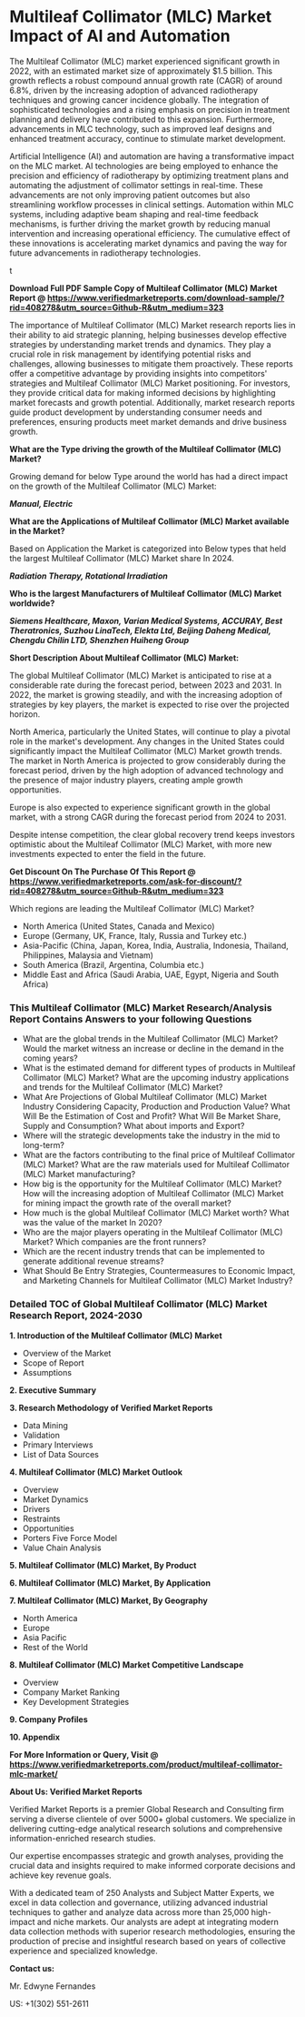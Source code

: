 <meta name="title" content="Global Multileaf Collimator (MLC) Market Impact of AI and Automation"><meta name="description" content="The Multileaf Collimator (MLC) market experienced significant growth in 2022, with an estimated market size of approximately $1.5 billion. This growth reflects a robus"><meta name="title" content="Multileaf Collimator (MLC) Market Size, Share, Scope, Trends, Growth, Opportunities, Analysis, Forecast"><h1>Multileaf Collimator (MLC) Market Impact of AI and Automation</h1><p>The Multileaf Collimator (MLC) market experienced significant growth in 2022, with an estimated market size of approximately $1.5 billion. This growth reflects a robust compound annual growth rate (CAGR) of around 6.8%, driven by the increasing adoption of advanced radiotherapy techniques and growing cancer incidence globally. The integration of sophisticated technologies and a rising emphasis on precision in treatment planning and delivery have contributed to this expansion. Furthermore, advancements in MLC technology, such as improved leaf designs and enhanced treatment accuracy, continue to stimulate market development.</p><p>Artificial Intelligence (AI) and automation are having a transformative impact on the MLC market. AI technologies are being employed to enhance the precision and efficiency of radiotherapy by optimizing treatment plans and automating the adjustment of collimator settings in real-time. These advancements are not only improving patient outcomes but also streamlining workflow processes in clinical settings. Automation within MLC systems, including adaptive beam shaping and real-time feedback mechanisms, is further driving the market growth by reducing manual intervention and increasing operational efficiency. The cumulative effect of these innovations is accelerating market dynamics and paving the way for future advancements in radiotherapy technologies.</p>t</p><p id="" class=""><strong>Download Full PDF Sample Copy of Multileaf Collimator (MLC) Market Report @ <a href="https://www.verifiedmarketreports.com/download-sample/?rid=408278&utm_source=Github-R&utm_medium=323" target="_blank">https://www.verifiedmarketreports.com/download-sample/?rid=408278&utm_source=Github-R&utm_medium=323</a></strong></p><p>The importance of&nbsp;Multileaf Collimator (MLC) Market research reports lies in their ability to aid strategic planning, helping businesses develop effective strategies by understanding market trends and dynamics. They play a crucial role in risk management by identifying potential risks and challenges, allowing businesses to mitigate them proactively. These reports offer a competitive advantage by providing insights into competitors' strategies and Multileaf Collimator (MLC) Market positioning. For investors, they provide critical data for making informed decisions by highlighting market forecasts and growth potential. Additionally, market research reports guide product development by understanding consumer needs and preferences, ensuring products meet market demands and drive business growth.</p><p><strong>What are the&nbsp;Type driving the growth of the Multileaf Collimator (MLC) Market?</strong></p><p id="" class="">Growing demand for below Type around the world has had a direct impact on the growth of the Multileaf Collimator (MLC) Market:</p><em><strong>Manual, Electric</strong></em></p><strong>What are the&nbsp;Applications&nbsp;of Multileaf Collimator (MLC) Market available in the Market?</strong></p><p id="" class="">Based on Application the Market is categorized into Below types that held the largest Multileaf Collimator (MLC) Market share In 2024.</p><em><strong>Radiation Therapy, Rotational Irradiation</strong></em></p><strong>Who is the largest Manufacturers of Multileaf Collimator (MLC) Market worldwide?</strong></p><p><em><strong>Siemens Healthcare, Maxon, Varian Medical Systems, ACCURAY, Best Theratronics, Suzhou LinaTech, Elekta Ltd, Beijing Daheng Medical, Chengdu Chilin LTD, Shenzhen Huiheng Group</strong></em></p><p id="" class=""><strong>Short Description About Multileaf Collimator (MLC) Market:</strong></p><p>The global Multileaf Collimator (MLC) Market is anticipated to rise at a considerable rate during the forecast period, between 2023 and 2031. In 2022, the market is growing steadily, and with the increasing adoption of strategies by key players, the market is expected to rise over the projected horizon.</p><p>North America, particularly the United States, will continue to play a pivotal role in the market's development. Any changes in the United States could significantly impact the Multileaf Collimator (MLC) Market growth trends. The market in North America is projected to grow considerably during the forecast period, driven by the high adoption of advanced technology and the presence of major industry players, creating ample growth opportunities.</p><p>Europe is also expected to experience significant growth in the global market, with a strong CAGR during the forecast period from 2024 to 2031.</p><p>Despite intense competition, the clear global recovery trend keeps investors optimistic about the Multileaf Collimator (MLC) Market, with more new investments expected to enter the field in the future.</p><p id="" class=""><strong>Get Discount On The Purchase Of This Report @ <a href="https://www.verifiedmarketreports.com/ask-for-discount/?rid=408278&utm_source=Github-R&utm_medium=323" target="_blank">https://www.verifiedmarketreports.com/ask-for-discount/?rid=408278&utm_source=Github-R&utm_medium=323</a></strong></p>Which regions are leading the Multileaf Collimator (MLC) Market?</p><ul><li>North America (United States, Canada and Mexico)</li><li>Europe (Germany, UK, France, Italy, Russia and Turkey etc.)</li><li>Asia-Pacific (China, Japan, Korea, India, Australia, Indonesia, Thailand, Philippines, Malaysia and Vietnam)</li><li>South America (Brazil, Argentina, Columbia etc.)</li><li>Middle East and Africa (Saudi Arabia, UAE, Egypt, Nigeria and South Africa)</li></ul><h3 id="" class="">This Multileaf Collimator (MLC) Market Research/Analysis Report Contains Answers to your following Questions</h3><ul><li>What are the global trends in the Multileaf Collimator (MLC) Market? Would the market witness an increase or decline in the demand in the coming years?</li><li>What is the estimated demand for different types of products in Multileaf Collimator (MLC) Market? What are the upcoming industry applications and trends for the Multileaf Collimator (MLC) Market?</li><li>What Are Projections of Global Multileaf Collimator (MLC) Market Industry Considering Capacity, Production and Production Value? What Will Be the Estimation of Cost and Profit? What Will Be Market Share, Supply and Consumption? What about imports and Export?</li><li>Where will the strategic developments take the industry in the mid to long-term?</li><li>What are the factors contributing to the final price of Multileaf Collimator (MLC) Market? What are the raw materials used for Multileaf Collimator (MLC) Market manufacturing?</li><li>How big is the opportunity for the Multileaf Collimator (MLC) Market? How will the increasing adoption of Multileaf Collimator (MLC) Market for mining impact the growth rate of the overall market?</li><li>How much is the global Multileaf Collimator (MLC) Market worth? What was the value of the market In 2020?</li><li>Who are the major players operating in the Multileaf Collimator (MLC) Market? Which companies are the front runners?</li><li>Which are the recent industry trends that can be implemented to generate additional revenue streams?</li><li>What Should Be Entry Strategies, Countermeasures to Economic Impact, and Marketing Channels for Multileaf Collimator (MLC) Market Industry?</li></ul><h3 id="" class="">Detailed TOC of Global Multileaf Collimator (MLC) Market Research Report, 2024-2030</h3><p id="" class=""><strong>1. Introduction of the Multileaf Collimator (MLC) Market</strong></p><ul><li>Overview of the Market</li><li>Scope of Report</li><li>Assumptions</li></ul><p id="" class=""><strong>2. Executive Summary</strong></p><p id="" class=""><strong>3. Research Methodology of Verified Market Reports</strong></p><ul><li>Data Mining</li><li>Validation</li><li>Primary Interviews</li><li>List of Data Sources</li></ul><p id="" class=""><strong>4. Multileaf Collimator (MLC) Market Outlook</strong></p><ul><li>Overview</li><li>Market Dynamics</li><li>Drivers</li><li>Restraints</li><li>Opportunities</li><li>Porters Five Force Model</li><li>Value Chain Analysis</li></ul><p id="" class=""><strong>5. Multileaf Collimator (MLC) Market, By Product</strong></p><p id="" class=""><strong>6. Multileaf Collimator (MLC) Market, By Application</strong></p><p id="" class=""><strong>7. Multileaf Collimator (MLC) Market, By Geography</strong></p><ul><li>North America</li><li>Europe</li><li>Asia Pacific</li><li>Rest of the World</li></ul><p id="" class=""><strong>8. Multileaf Collimator (MLC) Market Competitive Landscape</strong></p><ul><li>Overview</li><li>Company Market Ranking</li><li>Key Development Strategies</li></ul><p id="" class=""><strong>9. Company Profiles</strong></p><p id="" class=""><strong>10. Appendix</strong></p><p id="" class=""><strong>For More Information or Query, Visit @ <a href="https://www.verifiedmarketreports.com/product/multileaf-collimator-mlc-market/" target="_blank">https://www.verifiedmarketreports.com/product/multileaf-collimator-mlc-market/</a></strong></p><p id="" class=""><strong>About Us: Verified Market Reports</strong></p><p id="" class="">Verified Market Reports is a premier Global Research and Consulting firm serving a diverse clientele of over 5000+ global customers. We specialize in delivering cutting-edge analytical research solutions and comprehensive information-enriched research studies.</p><p id="" class="">Our expertise encompasses strategic and growth analyses, providing the crucial data and insights required to make informed corporate decisions and achieve key revenue goals.</p><p id="" class="">With a dedicated team of 250 Analysts and Subject Matter Experts, we excel in data collection and governance, utilizing advanced industrial techniques to gather and analyze data across more than 25,000 high-impact and niche markets. Our analysts are adept at integrating modern data collection methods with superior research methodologies, ensuring the production of precise and insightful research based on years of collective experience and specialized knowledge.</p><p id="" class=""><strong>Contact us:</strong></p><p id="" class="">Mr. Edwyne Fernandes</p><p id="" class="">US: +1(302) 551-2611</p>